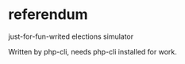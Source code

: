 referendum
==========

just-for-fun-writed elections simulator

Written by php-cli, needs php-cli installed for work.
